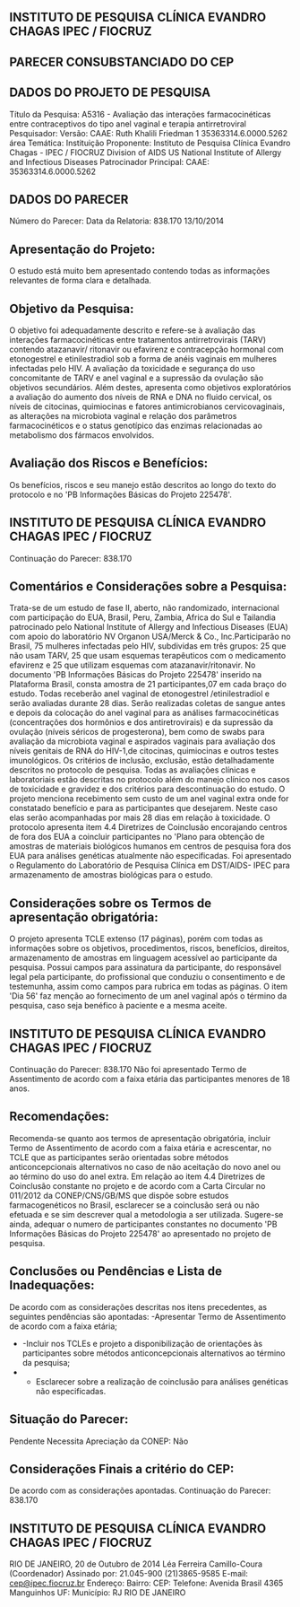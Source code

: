 ## INSTITUTO DE PESQUISA CLÍNICA EVANDRO CHAGAS IPEC / FIOCRUZ

## PARECER CONSUBSTANCIADO DO CEP
## DADOS DO PROJETO DE PESQUISA
Título da Pesquisa: A5316 - Avaliação das interações farmacocinéticas entre contraceptivos do tipo anel vaginal e terapia antirretroviral
Pesquisador:
Versão:
CAAE:
Ruth Khalili Friedman
1
35363314.6.0000.5262
área Temática:
Instituição Proponente: Instituto de Pesquisa Clínica Evandro Chagas - IPEC / FIOCRUZ Division of AIDS US National Institute of Allergy and Infectious Diseases Patrocinador Principal:
CAAE:
35363314.6.0000.5262
## DADOS DO PARECER
Número do Parecer:
Data da Relatoria:
838.170
13/10/2014
## Apresentação do Projeto:
O estudo está muito bem apresentado contendo todas as informações relevantes de forma clara e detalhada.
## Objetivo da Pesquisa:
O objetivo foi adequadamente descrito e refere-se à avaliação das interações farmacocinéticas entre tratamentos antirretrovirais (TARV) contendo atazanavir/ ritonavir ou efavirenz e contracepção hormonal com etonogestrel e etinilestradiol sob a forma de anéis vaginais em mulheres infectadas pelo HIV. A avaliação da toxicidade e segurança do uso concomitante de TARV e anel vaginal e a supressão da ovulação são objetivos secundários. Além destes, apresenta como objetivos exploratórios a avaliação do aumento dos níveis de RNA e DNA no fluido cervical, os níveis de citocinas, quimiocinas e fatores antimicrobianos  cervicovaginais,  as  alterações  na  microbiota  vaginal  e  relação  dos  parâmetros farmacocinéticos e o status genotípico das enzimas relacionadas ao metabolismo dos fármacos envolvidos.
## Avaliação dos Riscos e Benefícios:
Os benefícios, riscos e seu manejo estão descritos ao longo do texto do protocolo  e no 'PB Informações Básicas do Projeto 225478'.
## INSTITUTO DE PESQUISA CLÍNICA EVANDRO CHAGAS IPEC / FIOCRUZ
Continuação do Parecer: 838.170
## Comentários e Considerações sobre a Pesquisa:
Trata-se de um estudo de fase II, aberto, não randomizado, internacional com participação do EUA, Brasil, Peru, Zambia, Africa do Sul e Tailandia patrocinado pelo National Institute of Allergy and Infectious Diseases (EUA) com apoio do laboratório NV Organon USA/Merck &amp; Co., Inc.Participarão no Brasil, 75 mulheres infectadas pelo HIV, subdividas em três grupos: 25 que não usam TARV, 25 que usam esquemas terapêuticos com o medicamento efavirenz e 25 que utilizam esquemas com atazanavir/ritonavir. No documento 'PB Informações Básicas do Projeto 225478' inserido na Plataforma Brasil, consta amostra de 21 participantes,07 em cada braço do estudo. Todas receberão anel vaginal de  etonogestrel /etinilestradiol e serão avaliadas durante 28 dias. Serão realizadas coletas de sangue antes e depois da colocação do anel vaginal para as análises farmacocinéticas (concentrações dos hormônios e dos antiretrovirais) e da supressão da ovulação (níveis séricos de progesterona), bem como de swabs para avaliação da microbiota vaginal e aspirados vaginais para avaliação dos níveis genitais de RNA do HIV-1,de citocinas, quimiocinas e outros testes imunológicos.
Os critérios de inclusão, exclusão, estão detalhadamente descritos no protocolo de pesquisa.
Todas as avaliações clínicas e laboratoriais estão descritas no protocolo além do manejo clínico nos casos de toxicidade e gravidez e dos critérios para descontinuação do estudo.
O projeto menciona recebimento sem custo de um anel vaginal extra onde for constatado benefício e para as participantes que desejarem. Neste caso elas serão acompanhadas por mais 28 dias em relação à toxicidade.
O protocolo apresenta item 4.4 Diretrizes de Coinclusão encorajando centros de fora dos EUA a coincluir participantes no 'Plano para obtenção de amostras de materiais biológicos humanos em centros de pesquisa fora dos EUA para análises genéticas atualmente não especificadas.
Foi  apresentado  o  Regulamento  do  Laboratório  de  Pesquisa  Clínica  em  DST/AIDS-  IPEC  para armazenamento de  amostras  biológicas  para  o  estudo.
## Considerações sobre os Termos de apresentação obrigatória:
O projeto apresenta TCLE extenso (17 páginas), porém com todas as informações sobre os objetivos, procedimentos, riscos, benefícios, direitos, armazenamento de amostras em linguagem acessível ao participante da pesquisa. Possui campos para assinatura da participante, do responsável legal pela participante, do profissional que conduziu o consentimento e de testemunha, assim como campos para rubrica em todas as páginas.
O item 'Dia 56' faz menção ao fornecimento de um anel vaginal após o término da pesquisa, caso seja benéfico à paciente e a mesma aceite.
## INSTITUTO DE PESQUISA CLÍNICA EVANDRO CHAGAS IPEC / FIOCRUZ

Continuação do Parecer: 838.170
Não foi apresentado Termo de Assentimento de acordo com a faixa etária das participantes menores de 18 anos.
## Recomendações:
Recomenda-se quanto aos termos de apresentação obrigatória, incluir Termo de Assentimento de acordo com a faixa etária e acrescentar, no TCLE que as participantes serão orientadas sobre métodos anticoncepcionais alternativos no caso de não aceitação do novo anel ou ao término do uso do anel extra. Em relação ao item 4.4 Diretrizes de Coinclusão constante no projeto e de acordo com a Carta Circular no 011/2012 da CONEP/CNS/GB/MS que dispõe sobre estudos farmacogenéticos no Brasil, esclarecer se a coinclusão será ou não efetuada e se sim descrever qual a metodologia a ser utilizada.
Sugere-se ainda, adequar o numero de participantes constantes no documento 'PB Informações Básicas do Projeto 225478' ao apresentado no projeto de pesquisa.
## Conclusões ou Pendências e Lista de Inadequações:
De acordo com as considerações descritas nos itens precedentes, as seguintes pendências são apontadas: -Apresentar Termo de Assentimento de acordo com a faixa etária;
- -Incluir  nos  TCLEs  e  projeto  a  disponibilização  de  orientações  às  participantes  sobre  métodos anticoncepcionais  alternativos  ao  término  da  pesquisa;
- - Esclarecer sobre a realização de coinclusão para análises genéticas não especificadas.
## Situação do Parecer:
Pendente
Necessita Apreciação da CONEP:
Não
## Considerações Finais a critério do CEP:
De acordo com as considerações apontadas.
Continuação do Parecer: 838.170
## INSTITUTO DE PESQUISA CLÍNICA EVANDRO CHAGAS IPEC / FIOCRUZ
RIO DE JANEIRO, 20 de Outubro de 2014
Léa Ferreira Camillo-Coura (Coordenador) Assinado por:
21.045-900
(21)3865-9585
E-mail:
cep@ipec.fiocruz.br
Endereço:
Bairro:
CEP:
Telefone:
Avenida Brasil 4365
Manguinhos
UF:
Município:
RJ
RIO DE JANEIRO
